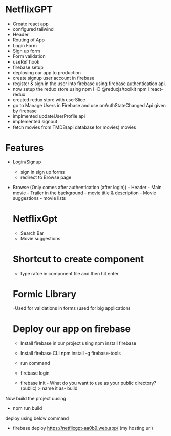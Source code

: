 # NetflixGPT 
- Create react app
- configured tailwind
- Header
- Routing of App
- Login Form
- Sign up form
- Form validation
- useRef hook
- firebase setup
- deploying our app to production
- create signup user account in firebase
- register & sign in the user into firebase using firebase authentication api.
- now setup the redux store using
    npm i -D @reduxjs/toolkit
    npm i react-redux
- created redux store with userSlice
- go to Manage Users in Firebase and use onAuthStateChanged Api given by firebase 
- implmented updateUserProfile api
- implemented signout
- fetch movies from TMDB(api database for movies) movies

# Features
- Login/Signup
     - sign in sign up forms
     - redirect to Browse page
- Browse (Only comes after authentication (after login))
      - Header
      - Main movie
            - Trailer in the background
            - movie title & description
            - Movie suggestions
                  - movie lists

   # NetflixGpt   
   - Search Bar
   - Movie suggestions  

   # Shortcut to create component
   - type rafce in component file and then hit enter        


   # Formic Library
   -Used  for validations in forms (used for big application)  

   # Deploy our app on firebase
   - Install firebase in our project using
      npm install firebase
   - Install firebase CLI
     npm install -g firebase-tools
  
  - run command
   - firebase login
  - firebase init -
  What do you want to use as your public directory? (public)  >  name it as- build

Now build the project uusing
 - npm run build

deploy using below command
- firebase deploy
https://netflixgpt-aa0b9.web.app/ (my hosting url)